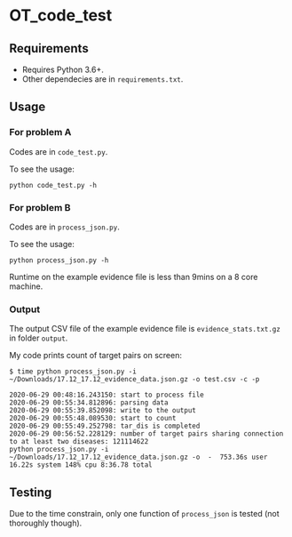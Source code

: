# OT_code_test

## Requirements

* Requires Python 3.6+.
* Other dependecies are in `requirements.txt`.

## Usage

### For problem A

Codes are in `code_test.py`.

To see the usage:
```
python code_test.py -h
```

### For problem B

Codes are in `process_json.py`.

To see the usage:
```
python process_json.py -h
```

Runtime on the example evidence file is less than 9mins on a 8 core machine.

### Output

The output CSV file of the example evidence file is `evidence_stats.txt.gz` in folder `output`.

My code prints count of target pairs on screen:

```
$ time python process_json.py -i ~/Downloads/17.12_17.12_evidence_data.json.gz -o test.csv -c -p

2020-06-29 00:48:16.243150: start to process file
2020-06-29 00:55:34.812896: parsing data
2020-06-29 00:55:39.852098: write to the output
2020-06-29 00:55:48.089530: start to count
2020-06-29 00:55:49.252798: tar_dis is completed
2020-06-29 00:56:52.228129: number of target pairs sharing connection to at least two diseases: 121114622
python process_json.py -i ~/Downloads/17.12_17.12_evidence_data.json.gz -o  -  753.36s user 16.22s system 148% cpu 8:36.78 total
```

## Testing

Due to the time constrain, only one function of `process_json` is tested (not thoroughly though).
